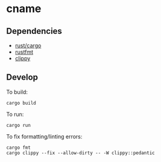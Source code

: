 # cname

## Dependencies

- [rust/cargo](https://www.rust-lang.org/learn/get-started)
- [rustfmt](https://github.com/rust-lang/rustfmt)
- [clippy](https://github.com/rust-lang/rust-clippy)

## Develop

To build:

```console
cargo build
```

To run:

```console
cargo run
```

To fix formatting/linting errors:

```console
cargo fmt
cargo clippy --fix --allow-dirty -- -W clippy::pedantic
```

